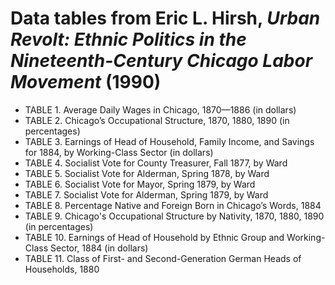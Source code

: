 # Data tables from Eric L. Hirsh, _Urban Revolt: Ethnic Politics in the Nineteenth-Century Chicago Labor Movement_ (1990)

* TABLE 1. Average Daily Wages in Chicago, 1870—1886 (in dollars)
* TABLE 2. Chicago’s Occupational Structure, 1870, 1880, 1890 (in percentages)
* TABLE 3. Earnings of Head of Household, Family Income, and Savings for 1884, by Working-Class Sector (in dollars)
* TABLE 4. Socialist Vote for County Treasurer, Fall 1877, by Ward
* TABLE 5. Socialist Vote for Alderman, Spring 1878, by Ward
* TABLE 6. Socialist Vote for Mayor, Spring 1879, by Ward
* TABLE 7. Socialist Vote for Alderman, Spring 1879, by Ward
* TABLE 8. Percentage Native and Foreign Born in Chicago’s Words, 1884
* TABLE 9. Chicago's Occupational Structure by Nativity, 1870, 1880, 1890 (in percentages)
* TABLE 10. Earnings of Head of Household by Ethnic Group and Working-Class Sector, 1884 (in dollars)
* TABLE 11. Class of First- and Second-Generation German Heads of Households, 1880
